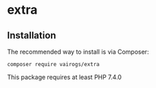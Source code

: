 # extra

Installation
------------

The recommended way to install is via Composer:

```
composer require vairogs/extra
```

This package requires at least PHP 7.4.0
